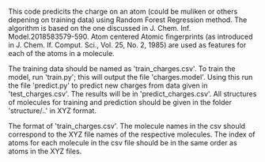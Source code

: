 This code predicits the charge on an atom (could be muliken or others depening on training data) using Random Forest Regression method. The algorithm is based on the one discussed in J. Chem. Inf. Model.2018583579-590. Atom centered Atomic fingerprints (as introduced in J. Chem. If. Comput. Sci., Vol. 25, No. 2, 1985) are used as features for each of the atoms in a molecule.

The training data should be named as 'train_charges.csv'. To train the model, run 'train.py'; this will output the file 'charges.model'. Using this run the file 'predict.py' to predict new charges from data given in 'test_charges.csv'. The results will be in 'predict_charges.csv'. All structures of molecules for training and prediction should be given in the folder 'structure/..' in XYZ format.

The format of 'train_charges.csv'. The molecule names in the csv should correspond to the XYZ file names of the respective molecules. The index of atoms for each molecule in the csv file should be in the same order as atoms in the XYZ files.
